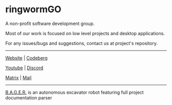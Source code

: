 # ringwormGO

A non-profit software development group.

Most of our work is focused on low level projects and desktop applications.

For any issues/bugs and suggestions, contact us at project's repository.

<hr>

[Website](https://ringwormgo-organization.github.io/) | [Codeberg](https://codeberg.org/ringwormGO)

[Youtube](https://www.youtube.com/channel/UC87hNTN-6ahkRfHPs0iVfTg/featured) | [Discord](https://discord.gg/zyzbdrDRQF)

[Matrix](https://matrix.to/#/#ringwormgo:matrix.org) | [Mail](mailto:ringwormgo@gmail.com)

<hr>

[B.A.G.E.R.](https://github.com/bager-project) is an autonomous excavator robot featuring full project documentation parser
